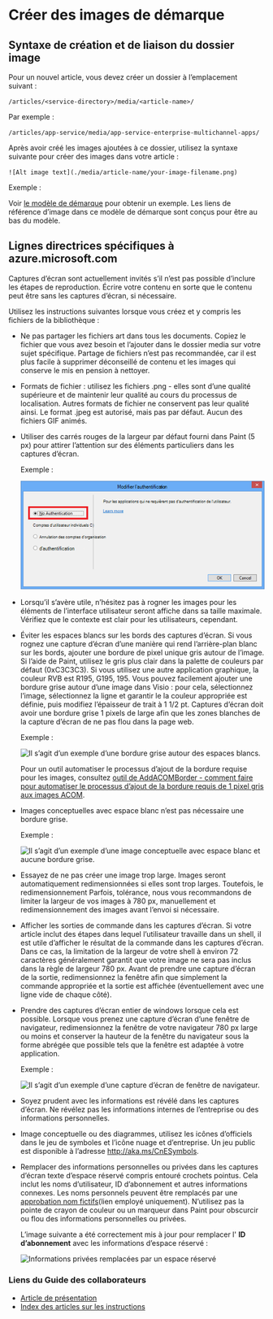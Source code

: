 <properties
    pageTitle="Créer des images de démarque"
    description="Explique comment créer des images dans les promotions selon les orientations définies pour les référentiels Azure."
    services=""
    solutions=""
    documentationCenter=""
    authors="kenhoff"
    manager="ilanas"
    editor="tysonn"/>

<tags
    ms.service="contributor-guide"
    ms.devlang=""
    ms.topic="article"
    ms.tgt_pltfrm=""
    ms.workload=""
    ms.date="06/25/2015"
    ms.author="kenhoff" />

# <a name="create-images-in-markdown"></a>Créer des images de démarque

## <a name="image-folder-creation-and-link-syntax"></a>Syntaxe de création et de liaison du dossier image

Pour un nouvel article, vous devez créer un dossier à l’emplacement suivant :

    /articles/<service-directory>/media/<article-name>/

Par exemple :

    /articles/app-service/media/app-service-enterprise-multichannel-apps/

Après avoir créé les images ajoutées à ce dossier, utilisez la syntaxe suivante pour créer des images dans votre article :

```
![Alt image text](./media/article-name/your-image-filename.png)
```
Exemple :

Voir [le modèle de démarque](../markdown%20templates/markdown-template-for-new-articles.md) pour obtenir un exemple.  Les liens de référence d’image dans ce modèle de démarque sont conçus pour être au bas du modèle.

## <a name="guidelines-specific-to-azuremicrosoftcom"></a>Lignes directrices spécifiques à azure.microsoft.com

Captures d’écran sont actuellement invités s’il n’est pas possible d’inclure les étapes de reproduction. Écrire votre contenu en sorte que le contenu peut être sans les captures d’écran, si nécessaire.

Utilisez les instructions suivantes lorsque vous créez et y compris les fichiers de la bibliothèque :
- Ne pas partager les fichiers art dans tous les documents. Copiez le fichier que vous avez besoin et l’ajouter dans le dossier media sur votre sujet spécifique. Partage de fichiers n’est pas recommandée, car il est plus facile à supprimer déconseillé de contenu et les images qui conserve le mis en pension à nettoyer.

- Formats de fichier : utilisez les fichiers .png - elles sont d’une qualité supérieure et de maintenir leur qualité au cours du processus de localisation. Autres formats de fichier ne conservent pas leur qualité ainsi. Le format .jpeg est autorisé, mais pas par défaut.  Aucun des fichiers GIF animés.

- Utiliser des carrés rouges de la largeur par défaut fourni dans Paint (5 px) pour attirer l’attention sur des éléments particuliers dans les captures d’écran.  

    Exemple :

    ![Il s’agit d’un exemple d’un carré rouge utilisée comme une légende.](./media/create-images-markdown/gs13noauth.png)

- Lorsqu’il s’avère utile, n’hésitez pas à rogner les images pour les éléments de l’interface utilisateur seront affiche dans sa taille maximale. Vérifiez que le contexte est clair pour les utilisateurs, cependant.

- Éviter les espaces blancs sur les bords des captures d’écran. Si vous rognez une capture d’écran d’une manière qui rend l’arrière-plan blanc sur les bords, ajouter une bordure de pixel unique gris autour de l’image.  Si l’aide de Paint, utilisez le gris plus clair dans la palette de couleurs par défaut (0xC3C3C3). Si vous utilisez une autre application graphique, la couleur RVB est R195, G195, 195. Vous pouvez facilement ajouter une bordure grise autour d’une image dans Visio : pour cela, sélectionnez l’image, sélectionnez la ligne et garantir le la couleur appropriée est définie, puis modifiez l’épaisseur de trait à 1 1/2 pt.  Captures d’écran doit avoir une bordure grise 1 pixels de large afin que les zones blanches de la capture d’écran de ne pas flou dans la page web.

    Exemple :

    ![Il s’agit d’un exemple d’une bordure grise autour des espaces blancs.](./media/create-images-markdown/agent.png)
    
    Pour un outil automatiser le processus d’ajout de la bordure requise pour les images, consultez [outil de AddACOMBorder - comment faire pour automatiser le processus d’ajout de la bordure requis de 1 pixel gris aux images ACOM](https://github.com/Azure/Azure-CSI-Content-Tools/tree/master/Tools/AddACOMImageBorder).

- Images conceptuelles avec espace blanc n’est pas nécessaire une bordure grise.  

    Exemple :

    ![Il s’agit d’un exemple d’une image conceptuelle avec espace blanc et aucune bordure grise.](./media/create-images-markdown/ic727360.png)

- Essayez de ne pas créer une image trop large.  Images seront automatiquement redimensionnées si elles sont trop larges. Toutefois, le redimensionnement Parfois, tolérance, nous vous recommandons de limiter la largeur de vos images à 780 px, manuellement et redimensionnement des images avant l’envoi si nécessaire.

- Afficher les sorties de commande dans les captures d’écran.  Si votre article inclut des étapes dans lequel l’utilisateur travaille dans un shell, il est utile d’afficher le résultat de la commande dans les captures d’écran. Dans ce cas, la limitation de la largeur de votre shell à environ 72 caractères généralement garantit que votre image ne sera pas inclus dans la règle de largeur 780 px. Avant de prendre une capture d’écran de la sortie, redimensionnez la fenêtre afin que simplement la commande appropriée et la sortie est affichée (éventuellement avec une ligne vide de chaque côté).

- Prendre des captures d’écran entier de windows lorsque cela est possible. Lorsque vous prenez une capture d’écran d’une fenêtre de navigateur, redimensionnez la fenêtre de votre navigateur 780 px large ou moins et conserver la hauteur de la fenêtre du navigateur sous la forme abrégée que possible tels que la fenêtre est adaptée à votre application.

    Exemple :

    ![Il s’agit d’un exemple d’une capture d’écran de fenêtre de navigateur.](./media/create-images-markdown/helloworldlocal.png)

- Soyez prudent avec les informations est révélé dans les captures d’écran.  Ne révélez pas les informations internes de l’entreprise ou des informations personnelles.

- Image conceptuelle ou des diagrammes, utilisez les icônes d’officiels dans le jeu de symboles et l’icône nuage et d’entreprise. Un jeu public est disponible à l’adresse http://aka.ms/CnESymbols.

- Remplacer des informations personnelles ou privées dans les captures d’écran texte d’espace réservé compris entouré crochets pointus. Cela inclut les noms d’utilisateur, ID d’abonnement et autres informations connexes. Les noms personnels peuvent être remplacés par une [approbation nom fictifs](https://aka.ms/ficticiousnames)(lien employé uniquement). N’utilisez pas la pointe de crayon de couleur ou un marqueur dans Paint pour obscurcir ou flou des informations personnelles ou privées.

  L’image suivante a été correctement mis à jour pour remplacer l' **ID d’abonnement** avec les informations d’espace réservé :

  ![Informations privées remplacées par un espace réservé](./media/create-images-markdown/placeholder-in-screenshot-correct.png)

### <a name="contributors-guide-links"></a>Liens du Guide des collaborateurs

- [Article de présentation](./../README.md)
- [Index des articles sur les instructions](./contributor-guide-index.md)
